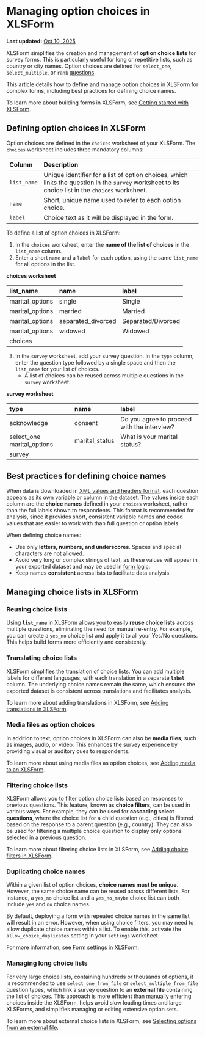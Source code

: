 # Managing option choices in XLSForm
**Last updated:** <a href="https://github.com/kobotoolbox/docs/blob/2afa3a0c670fe98b296a79b798f33abf248d0273/source/option_choices_xls.md" class="reference">Oct 10, 2025</a>

XLSForm simplifies the creation and management of **option choice lists** for survey forms. This is particularly useful for long or repetitive lists, such as country or city names. Option choices are defined for `select_one`, `select_multiple`, or `rank` [questions](https://support.kobotoolbox.org/question_types_xls.html). 

This article details how to define and manage option choices in XLSForm for complex forms, including best practices for defining choice names.

<p class="note">
To learn more about building forms in XLSForm, see <a href="getting_started_xlsform.html">Getting started with XLSForm</a>.
</p>

## Defining option choices in XLSForm
Option choices are defined in the `choices` worksheet of your XLSForm. The `choices` worksheet includes three mandatory columns:

| Column | Description |
| :---------  | :--------  |
| `list_name` | Unique identifier for a list of option choices, which links the question in the `survey` worksheet to its choice list in the `choices` worksheet. |
| `name` | Short, unique name used to refer to each option choice. |
| `label` | Choice text as it will be displayed in the form. |

To define a list of option choices in XLSForm:

1.  In the `choices` worksheet, enter the **name of the list of choices** in the `list_name` column. 
2.  Enter a short `name` and a `label` for each option, using the same `list_name` for all options in the list.

**choices worksheet**

| list_name | name | label |
| :---------  | :---------  | :---------  |
| marital_options | single | Single |
| marital_options | married | Married |
| marital_options | separated_divorced | Separated/Divorced |
| marital_options | widowed | Widowed |
| choices |

3.  In the `survey` worksheet, add your survey question. In the `type` column, enter the question type followed by a single space and then the `list_name` for your list of choices.
    - A list of choices can be reused across multiple questions in the `survey` worksheet.

**survey worksheet**

| type | name | label |
| :---------  | :---------  | :---------  |
| acknowledge | consent | Do you agree to proceed with the interview? |
| select_one marital_options | marital_status | What is your marital status? |
| survey |

 
## Best practices for defining choice names

When data is downloaded in [XML values and headers format](https://support.kobotoolbox.org/export_download.html#value-and-header-format), each question appears as its own variable or column in the dataset. The values inside each column are the **choice names** defined in your `choices` worksheet, rather than the full labels shown to respondents. This format is recommended for analysis, since it provides short, consistent variable names and coded values that are easier to work with than full question or option labels.

When defining choice names:
- Use only **letters, numbers, and underscores**. Spaces and special characters are not allowed.
- Avoid very long or complex strings of text, as these values will appear in your exported dataset and may be used in [form logic](https://support.kobotoolbox.org/form_logic_xls.html).
- Keep names **consistent** across lists to facilitate data analysis.
 

## Managing choice lists in XLSForm

### Reusing choice lists
Using **`list_name`** in XLSForm allows you to easily **reuse choice lists** across multiple questions, eliminating the need for manual re-entry. For example, you can create a `yes_no` choice list and apply it to all your Yes/No questions. This helps build forms more efficiently and consistently.

### Translating choice lists

XLSForm simplifies the translation of choice lists. You can add multiple labels for different languages, with each translation in a separate **`label`** column. The underlying choice names remain the same, which ensures the exported dataset is consistent across translations and facilitates analysis.

<p class="note">
To learn more about adding translations in XLSForm, see <a href="adding_translations_xls.html">Adding translations in XLSForm</a>.
</p>

### Media files as option choices

In addition to text, option choices in XLSForm can also be **media files**, such as images, audio, or video. This enhances the survey experience by providing visual or auditory cues to respondents.

<p class="note">
To learn more about using media files as option choices, see <a href="adding_media_xls.html">Adding media to an XLSForm</a>.
</p>

### Filtering choice lists

XLSForm allows you to filter option choice lists based on responses to previous questions. This feature, known as **choice filters**, can be used in various ways. For example, they can be used for **cascading select questions**, where the choice list for a child question (e.g., cities) is filtered based on the response to a parent question (e.g., country). They can also be used for filtering a multiple choice question to display only options selected in a previous question.

<p class="note">
To learn more about filtering choice lists in XLSForm, see <a href="adding_choice_filters_xls.html">Adding choice filters in XLSForm</a>.
</p>

### Duplicating choice names

Within a given list of option choices, **choice names must be unique**. However, the same choice name can be reused across different lists. For instance, a `yes_no` choice list and a `yes_no_maybe` choice list can both include `yes` and `no` choice names.

By default, deploying a form with repeated choice names in the same list will result in an error. However, when using choice filters, you may need to allow duplicate choice names within a list. To enable this, activate the `allow_choice_duplicates` setting in your `settings` worksheet.

<p class="note">
For more information, see <a href="form_settings_xls.html">Form settings in XLSForm</a>.
</p>

### Managing long choice lists

For very large choice lists, containing hundreds or thousands of options, it is recommended to use `select_one_from_file` or `select_multiple_from_file` question types, which link a survey question to an **external file** containing the list of choices. This approach is more efficient than manually entering choices inside the XLSForm, helps avoid slow loading times and large XLSForms, and simplifies managing or editing extensive option sets.

<p class="note">
To learn more about external choice lists in XLSForm, see <a href="selecting_options_external_file.html">Selecting options from an external file</a>.
</p>
